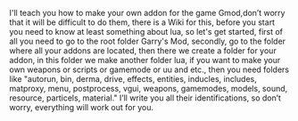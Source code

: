 I'll teach you how to make your own addon for the game Gmod,don’t worry that it will be difficult to do them, there is a Wiki for this, before you start you need to know at least something about lua, so let's get started, first of all you need to go to the root folder Garry's Mod, secondly, go to the folder where all your addons are located, then there we create a folder for your addon, in this folder we make another folder lua, if you want to make your own weapons or scripts or gamemode or uu and etc., then you need folders like "autorun, bin, derma, drive, effects, entities, inducles, includes, matproxy, menu, postprocess, vgui, weapons, gamemodes, models, sound, resource, particels, material." I’ll write you all their identifications, so don’t worry, everything will work out for you.
